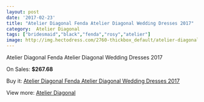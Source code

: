 ```yaml
---
layout: post
date: '2017-02-23'
title: "Atelier Diagonal Fenda Atelier Diagonal Wedding Dresses 2017"
category:  Atelier Diagonal
tags: ["bridesmaid","black","fenda","rosy","atelier"]
image: http://img.hectodress.com/2760-thickbox_default/atelier-diagonal-fenda-atelier-diagonal-wedding-dresses-2013.jpg
---
```

Atelier Diagonal Fenda Atelier Diagonal Wedding Dresses 2017

On Sales: **$267.68**
<a href="https://www.hectodress.com/-atelier-diagonal/1560-atelier-diagonal-fenda-atelier-diagonal-wedding-dresses-2013.html"><amp-img layout="responsive" width="600" height="600" src="//img.hectodress.com/2760-thickbox_default/atelier-diagonal-fenda-atelier-diagonal-wedding-dresses-2013.jpg" alt="Atelier Diagonal Fenda Atelier Diagonal Wedding Dresses 2017 0" /></a>
<a href="https://www.hectodress.com/-atelier-diagonal/1560-atelier-diagonal-fenda-atelier-diagonal-wedding-dresses-2013.html"><amp-img layout="responsive" width="600" height="600" src="//img.hectodress.com/2762-thickbox_default/atelier-diagonal-fenda-atelier-diagonal-wedding-dresses-2013.jpg" alt="Atelier Diagonal Fenda Atelier Diagonal Wedding Dresses 2017 1" /></a>
<a href="https://www.hectodress.com/-atelier-diagonal/1560-atelier-diagonal-fenda-atelier-diagonal-wedding-dresses-2013.html"><amp-img layout="responsive" width="600" height="600" src="//img.hectodress.com/2761-thickbox_default/atelier-diagonal-fenda-atelier-diagonal-wedding-dresses-2013.jpg" alt="Atelier Diagonal Fenda Atelier Diagonal Wedding Dresses 2017 2" /></a>

Buy it: [Atelier Diagonal Fenda Atelier Diagonal Wedding Dresses 2017](https://www.hectodress.com/-atelier-diagonal/1560-atelier-diagonal-fenda-atelier-diagonal-wedding-dresses-2013.html "Atelier Diagonal Fenda Atelier Diagonal Wedding Dresses 2017")

View more: [ Atelier Diagonal](https://www.hectodress.com/22--atelier-diagonal " Atelier Diagonal")